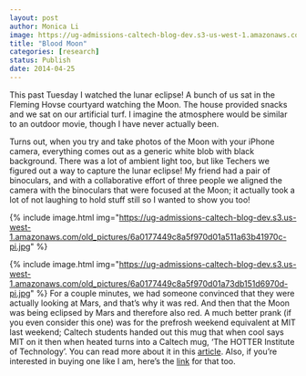 ```yaml
---
layout: post
author: Monica Li
image: https://ug-admissions-caltech-blog-dev.s3-us-west-1.amazonaws.com/old_pictures/caltech_as_it_happens/6a0105349b8251970b01a73dae6a98970d.jpg
title: "Blood Moon" 
categories: [research]
status: Publish
date: 2014-04-25
---
```



This past Tuesday I watched the lunar eclipse! A bunch of us sat in the Fleming Hovse courtyard watching the Moon. The house provided snacks and we sat on our artificial turf. I imagine the atmosphere would be similar to an outdoor movie, though I have never actually been.

Turns out, when you try and take photos of the Moon with your iPhone camera, everything comes out as a generic white blob with black background. There was a lot of ambient light too, but like Techers we figured out a way to capture the lunar eclipse! My friend had a pair of binoculars, and with a collaborative effort of three people we aligned the camera with the binoculars that were focused at the Moon; it actually took a lot of not laughing to hold stuff still so I wanted to show you too!

{% include image.html img="https://ug-admissions-caltech-blog-dev.s3.us-west-1.amazonaws.com/old_pictures/6a0177449c8a5f970d01a511a63b41970c-pi.jpg" %}


{% include image.html img="https://ug-admissions-caltech-blog-dev.s3.us-west-1.amazonaws.com/old_pictures/6a0177449c8a5f970d01a73db151d6970d-pi.jpg" %}
For a couple minutes, we had someone convinced that they were actually looking at Mars, and that’s why it was red. And then that the Moon was being eclipsed by Mars and therefore also red. A much better prank (if you even consider this one) was for the prefrosh weekend equivalent at MIT last weekend; Caltech students handed out this mug that when cool says MIT on it then when heated turns into a Caltech mug, ‘The HOTTER Institute of Technology’. You can read more about it in this <a href="https://www.pasadenanow.com/main/hot-caltech-prank-nails-mit-cold" target="_blank">article</a>. Also, if you’re interested in buying one like I am, here’s the <a href="https://bookstore.caltech.edu/catalogs/CatalogProductItems?Title=DRINKWARE&amp;Sku=1*100985&amp;Source=GM&amp;Delc=Merchandise" target="_blank" title="">link</a> for that too.

